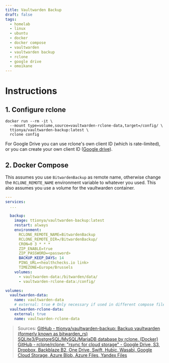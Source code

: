 ```yaml
---
title: Vaultwarden Backup
draft: false
tags:
  - homelab
  - linux
  - ubuntu
  - docker
  - docker compose
  - vaultwarden
  - vaultwarden backup
  - rclone
  - google drive
  - omoikane
---
```


# Instructions

## 1. Configure rclone
```shell
docker run --rm -it \
  --mount type=volume,source=vaultwarden-rclone-data,target=/config/ \
  ttionya/vaultwarden-backup:latest \
  rclone config
```

For Google Drive you can use rclone's own client ID (which is rate-limited), or you can create your own client ID ([Google drive](https://rclone.org/drive/#making-your-own-client-id)).

## 2. Docker Compose

This assumes you use `BitwardenBackup` as remote name, otherwise change the `RCLONE_REMOTE_NAME` environment variable to whatever you used. This also assumes you use a volume for the vaultwarden container.

```yaml title="containers/vaultwarden/docker-compose.yml"
---
services:
  ...
  
  backup:
    image: ttionya/vaultwarden-backup:latest
    restart: always
    environment:
      RCLONE_REMOTE_NAME=BitwardenBackup
      RCLONE_REMOTE_DIR=/BitwardenBackup/
      CRON=0 3 * * *
      ZIP_ENABLE=true
      ZIP_PASSWORD=<password>
      BACKUP_KEEP_DAYS: 14
      PING_URL=<healthchecks.io link>
      TIMEZONE=Europe/Brussels
    volumes:
      - vaultwarden-data:/bitwarden/data/
      - vaultwarden-rclone-data:/config/

volumes:
  vaultwarden-data:
    name: vaultwarden-data
    # external: true # Only necessary if used in different compose file than vaultwarden.
  vaultwarden-rclone-data:
    external: true
    name: vaultwarden-rclone-data
```

> Sources:
> [GitHub - ttionya/vaultwarden-backup: Backup vaultwarden (formerly known as bitwarden\_rs) SQLite3/PostgreSQL/MySQL/MariaDB database by rclone. (Docker)](https://github.com/ttionya/vaultwarden-backup)
> [GitHub - rclone/rclone: "rsync for cloud storage" - Google Drive, S3, Dropbox, Backblaze B2, One Drive, Swift, Hubic, Wasabi, Google Cloud Storage, Azure Blob, Azure Files, Yandex Files](https://github.com/rclone/rclone)